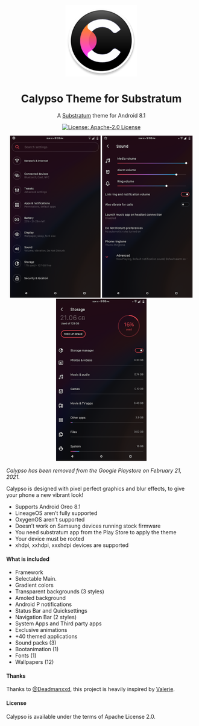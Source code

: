 <p align="center">
  <img src="https://github.com/aleoponcelet/Calypso/blob/main/Screenshots/logo.png?raw=true" height="190" width="190"/>
</p>

<h1 align="center">Calypso Theme for Substratum</h1>

<p align="center">A <a href="https://github.com/substratum">Substratum</a> theme for Android 8.1</p>

<p align="center">
  <a href="http://www.apache.org/licenses/LICENSE-2.0"><img alt="License: Apache-2.0 License" src="https://img.shields.io/badge/License-Apache_2.0-blue.svg"></a>
</p>

<p align="center">
  <img src="https://github.com/aleoponcelet/Calypso/blob/main/Screenshots/Fi1.png?raw=true" height="430" width="240"/>
  <img src="https://github.com/aleoponcelet/Calypso/blob/main/Screenshots/Fi2.png?raw=true" height="430" width="240"/>
  <img src="https://github.com/aleoponcelet/Calypso/blob/main/Screenshots/Fi3.png?raw=true" height="430" width="240"/>
</p>

*Calypso has been removed from the Google Playstore on February 21, 2021.*

Calypso is designed with pixel perfect graphics and blur effects, to give your phone a new vibrant look!

* Supports Android Oreo 8.1
* LineageOS aren’t fully supported
* OxygenOS aren’t supported
* Doesn’t work on Samsung devices running stock firmware
* You need substratum app from the Play Store to apply the theme
* Your device must be rooted
* xhdpi, xxhdpi, xxxhdpi devices are supported

#### What is included 
* Framework
* Selectable Main.
* Gradient colors
* Transparent backgrounds (3 styles)
* Amoled background
* Android P notifications
* Status Bar and Quicksettings
* Navigation Bar (2 styles)
* System Apps and Third party apps
* Exclusive animations
* +40 themed applications
* Sound packs (3)
* Bootanimation (1)
* Fonts (1)
* Wallpapers (12)

#### Thanks
Thanks to [@Deadmanxxd](https://github.com/deadmanxxd), this project is heavily inspired by [Valerie](https://play.google.com/store/apps/details?id=com.samsoft.valerie).

#### License 
Calypso is available under the terms of Apache License 2.0.
